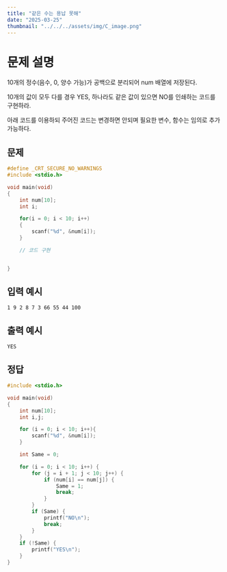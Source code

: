 ```yaml
---
title: "같은 수는 용납 못해" 
date: "2025-03-25"
thumbnail: "../../../assets/img/C_image.png"
---
```


# 문제 설명
10개의 정수(음수, 0, 양수 가능)가 공백으로 분리되어 num 배열에 저장된다.

10개의 값이 모두 다를 경우 YES, 하나라도 같은 값이 있으면 NO를 인쇄하는 코드를 구현하라.

아래 코드를 이용하되 주어진 코드는 변경하면 안되며 필요한 변수, 함수는 임의로 추가 가능하다.
## 문제
```c
#define _CRT_SECURE_NO_WARNINGS
#include <stdio.h>

void main(void)
{
    int num[10];
    int i;

    for(i = 0; i < 10; i++)
    {
        scanf("%d", &num[i]);
    }

    // 코드 구현


}
```

## 입력 예시
```
1 9 2 8 7 3 66 55 44 100
```

## 출력 예시
```
YES
```

## 정답
```c
#include <stdio.h>

void main(void)
{
	int num[10];
	int i,j;

	for (i = 0; i < 10; i++){
		scanf("%d", &num[i]);
	}

	int Same = 0;

	for (i = 0; i < 10; i++) {
		for (j = i + 1; j < 10; j++) {
			if (num[i] == num[j]) {
				Same = 1;
				break;
			}
		}
		if (Same) {
			printf("NO\n");
			break;
		}
	}	
	if (!Same) {
		printf("YES\n");
	}
}
```

